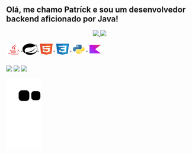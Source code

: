 ## Olá, me chamo Patríck e sou um desenvolvedor backend aficionado por Java!
<div align="center">
  <a href="https://github.com/Patricknunnes">
  <img height="180em" src="https://github-readme-stats.vercel.app/api?username=patricknunnes&show_icons=true&theme=dracula&include_all_commits=true&count_private=true"/>
  <img height="180em" src="https://github-readme-stats.vercel.app/api/top-langs/?username=patricknunnes&layout=compact&langs_count=7&theme=dracula"/>
</div>
<div style="display: inline_block"><br>
  <img align="center" alt="Patrick-Java" height="30" width="40" src="https://raw.githubusercontent.com/devicons/devicon/master/icons/java/java-plain.svg">
  <img align="center" alt="Patrick-Spring" height="30" width="40" src="https://raw.githubusercontent.com/devicons/devicon/master/icons/spring/spring-plain.svg">
  <img align="center" alt="Patrick-HTML" height="30" width="40" src="https://raw.githubusercontent.com/devicons/devicon/master/icons/html5/html5-original.svg">
  <img align="center" alt="Patrick-CSS" height="30" width="40" src="https://raw.githubusercontent.com/devicons/devicon/master/icons/css3/css3-original.svg">
  <img align="center" alt="Patrick-Python" height="30" width="40" src="https://raw.githubusercontent.com/devicons/devicon/master/icons/python/python-original.svg">
  <img align="center" alt="Patrick-Kotlin" height="30" width="40" src="https://raw.githubusercontent.com/devicons/devicon/master/icons/kotlin/kotlin-original.svg">
 
</div>
  
  ##
 
<div> 
  <a href="https://instagram.com/patricknunnes_" target="_blank"><img src="https://img.shields.io/badge/-Instagram-%23E4405F?style=for-the-badge&logo=instagram&logoColor=white" target="_blank"></a>
  <a href = "mailto:patrick.nunest01@gmail.com"><img src="https://img.shields.io/badge/-Gmail-%23333?style=for-the-badge&logo=gmail&logoColor=white" target="_blank"></a>
  <a href="https://www.linkedin.com/in/patrick-nunes-tavares" target="_blank"><img src="https://img.shields.io/badge/-LinkedIn-%230077B5?style=for-the-badge&logo=linkedin&logoColor=white" target="_blank"></a> 
 
  ![Snake animation](https://github.com/rafaballerini/rafaballerini/blob/output/github-contribution-grid-snake.svg)
 
</div>
